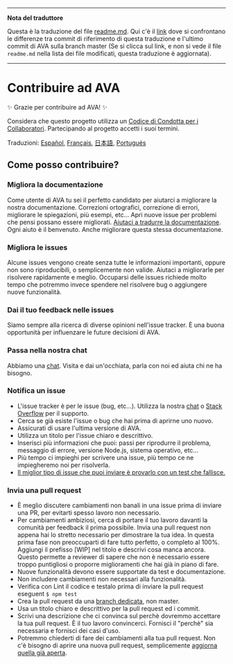 ___
**Nota del traduttore**

Questa è la traduzione del file [readme.md](https://github.com/sindresorhus/ava/blob/master/readme.md). Qui c'è il [link](https://github.com/sindresorhus/ava/compare/f2c070987ecee3caf7613190acf2c8a90700e058...master#diff-f2c070987ecee3caf7613190acf2c8a90700e058) dove si confrontano le differenze tra commit di riferimento di questa traduzione e l'ultimo commit di AVA sulla branch master (Se si clicca sul link, e non si vede il file `readme.md` nella lista dei file modificati, questa traduzione è aggiornata).
___
# Contribuire ad AVA

✨ Grazie per contribuire ad AVA! ✨

Considera che questo progetto utilizza un [Codice di Condotta per i Collaboratori](code-of-conduct.md). Partecipando al progetto accetti i suoi termini.

Traduzioni: [Español](https://github.com/sindresorhus/ava-docs/blob/master/es_ES/contributing.md), [Français](https://github.com/sindresorhus/ava-docs/blob/master/fr_FR/contributing.md), [日本語](https://github.com/sindresorhus/ava-docs/blob/master/ja_JP/contributing.md), [Portugués](https://github.com/sindresorhus/ava-docs/blob/master/pt_BR/contributing.md)

## Come posso contribuire?

### Migliora la documentazione

Come utente di AVA tu sei il perfetto candidato per aiutarci a migliorare la nostra documentazione. Correzioni ortografici, correzione di errori, migliorare le spiegazioni, più esempi, etc... Apri nuove issue per problemi che pensi possano essere migliorati. [Aiutaci a tradurre la documentazione](https://github.com/sindresorhus/ava-docs). Ogni aiuto è il benvenuto. Anche migliorare questa stessa documentazione.

### Migliora le issues

Alcune issues vengono create senza tutte le informazioni importanti, oppure non sono riproducibili, o semplicemente non valide. Aiutaci a migliorarle per risolvere rapidamente e meglio. Occuparsi delle issues richiede molto tempo che potremmo invece spendere nel risolvere bug o aggiungere nuove funzionalità.

### Dai il tuo feedback nelle issues

Siamo sempre alla ricerca di diverse opinioni nell'issue tracker. È una buona opportunità per influenzare le future decisioni di AVA.

### Passa nella nostra chat

Abbiamo una [chat](https://gitter.im/sindresorhus/ava). Visita e dai un'occhiata, parla con noi ed aiuta chi ne ha bisogno.

### Notifica un issue

- L'issue tracker è per le issue (bug, etc...). Utilizza la nostra [chat](https://gitter.im/sindresorhus/ava) o [Stack Overflow](https://stackoverflow.com/questions/tagged/ava) per il supporto.
- Cerca se già esiste l'issue o bug che hai prima di aprirne uno nuovo.
- Assicurati di usare l'ultima versione di AVA.
- Utilizza un titolo per l'issue chiaro e descrittivo.
- Inserisci più informazioni che puoi: passi per riprodurre il problema, messaggio di errore, versione Node.js, sistema operativo, etc...
- Più tempo ci impieghi per scrivere una issue, più tempo ce ne impiegheremo noi per risolverla.
- [Il miglior tipo di issue che puoi inviare è provarlo con un test che fallisce.](https://twitter.com/sindresorhus/status/579306280495357953)

### Invia una pull request

- È meglio discutere cambiamenti non banali in una issue prima di inviare una PR, per evitarti spesso lavoro non necessario.
- Per cambiamenti ambiziosi, cerca di portare il tuo lavoro davanti la comunità per feedback il prima possibile. Invia una pull request non appena hai lo stretto necessario per dimostrare la tua idea. In questa prima fase non preoccuparti di fare tutto perfetto, o completo al 100%. Aggiungi il prefisso [WIP] nel titolo e descrivi cosa manca ancora. Questo permette a reviewer di sapere che non è necessario essere troppo puntigliosi o proporre miglioramenti che hai già in piano di fare.
- Nuove funzionalità devono essere supportate da test e documentazione.
- Non includere cambiamenti non necessari alla funzionalità.
- Verifica con Lint il codice e testalo prima di inviare la pull request eseguent `$ npm test`
- Crea la pull request da una [branch dedicata](https://github.com/dchelimsky/rspec/wiki/Topic-Branches), non master.
- Usa un titolo chiaro e descrittivo per la pull request ed i commit.
- Scrivi una descrizione che ci convinca sul perchè dovremmo accettare la tua pull request. È il tuo lavoro convincerci. Fornisci il "perchè" sia necessaria e fornisci dei casi d'uso.
- Potremmo chiederti di fare dei cambiamenti alla tua pull request. Non c'è bisogno di aprire una nuova pull request, semplicemente [aggiorna quella già aperta](https://github.com/RichardLitt/docs/blob/master/amending-a-commit-guide.md).
